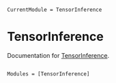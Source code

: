 ```@meta
CurrentModule = TensorInference
```

# TensorInference

Documentation for [TensorInference](https://github.com/mroavi/TensorInference.jl).

```@index
```

```@autodocs
Modules = [TensorInference]
```
